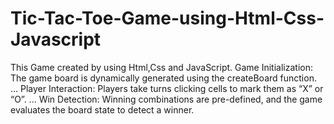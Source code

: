# Tic-Tac-Toe-Game-using-Html-Css-Javascript
This Game created by using Html,Css and JavaScript.
Game Initialization: The game board is dynamically generated using the createBoard function. ...
Player Interaction: Players take turns clicking cells to mark them as “X” or “O”. ...
Win Detection: Winning combinations are pre-defined, and the game evaluates the board state to detect a winner.
